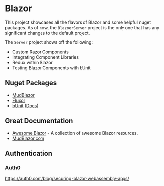# Blazor

This project showcases all the flavors of Blazor and some helpful nuget packages. As of now, the `BlazoerServer` project
is the only one that has any significant changes to the default project.

The `Server` project shows off the following:

* Custom Razor Components
* Integrating Component Libraries
* Redux within Blazor
* Testing Blazor Components with bUnit

## Nuget Packages

* [MudBlazor](https://github.com/Garderoben/MudBlazor)
* [Fluxor](https://github.com/mrpmorris/Fluxor)
* [bUnit](https://github.com/bUnit-dev/bUnit) ([Docs](https://bunit.dev/))

## Great Documentation

* [Awesome Blazor](https://github.com/AdrienTorris/awesome-blazor) - A collection of awesome Blazor resources.
* [MudBlazor.com](https://mudblazor.com/)

## Authentication

### Auth0

https://auth0.com/blog/securing-blazor-webassembly-apps/